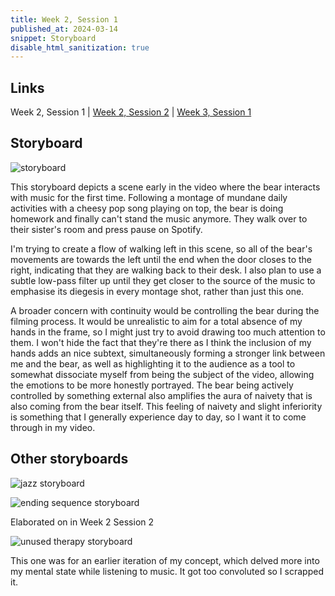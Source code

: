 ```yaml
---
title: Week 2, Session 1
published_at: 2024-03-14
snippet: Storyboard
disable_html_sanitization: true
---
```


## Links
Week 2, Session 1 | <a href="https://safe-pigeon-27.deno.dev/w02s2-audio">Week 2, Session 2</a> | <a href="https://safe-pigeon-27.deno.dev/w03s1-draft">Week 3, Session 1</a>

## Storyboard

![storyboard](/w02/storyboard.jpg)

This storyboard depicts a scene early in the video where the bear interacts with music for the first time. Following a montage of mundane daily activities with a cheesy pop song playing on top, the bear is doing homework and finally can't stand the music anymore. They walk over to their sister's room and press pause on Spotify.

I'm trying to create a flow of walking left in this scene, so all of the bear's movements are towards the left until the end when the door closes to the right, indicating that they are walking back to their desk. I also plan to use a subtle low-pass filter up until they get closer to the source of the music to emphasise its diegesis in every montage shot, rather than just this one. 

A broader concern with continuity would be controlling the bear during the filming process. It would be unrealistic to aim for a total absence of my hands in the frame, so I might just try to avoid drawing too much attention to them. I won't hide the fact that they're there as I think the inclusion of my hands adds an nice subtext, simultaneously forming a stronger link between me and the bear, as well as highlighting it to the audience as a tool to somewhat dissociate myself from being the subject of the video, allowing the emotions to be more honestly portrayed. The bear being actively controlled by something external also amplifies the aura of naivety that is also coming from the bear itself. This feeling of naivety and slight inferiority is something that I generally experience day to day, so I want it to come through in my video.

## Other storyboards

![jazz storyboard](/w02/jazz.jpg)

![ending sequence storyboard](/w02/radiohead.jpg)

Elaborated on in Week 2 Session 2

![unused therapy storyboard](/w02/psych.jpg)

This one was for an earlier iteration of my concept, which delved more into my mental state while listening to music. It got too convoluted so I scrapped it.

<br><br>
